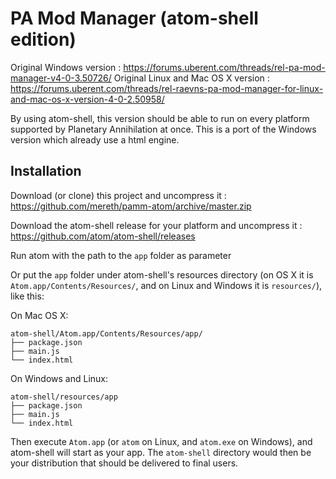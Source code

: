 # PA Mod Manager (atom-shell edition)

Original Windows version : https://forums.uberent.com/threads/rel-pa-mod-manager-v4-0-3.50726/
Original Linux and Mac OS X version : https://forums.uberent.com/threads/rel-raevns-pa-mod-manager-for-linux-and-mac-os-x-version-4-0-2.50958/

By using atom-shell, this version should be able to run on every platform supported by Planetary Annihilation at once.
This is a port of the Windows version which already use a html engine.

## Installation

Download (or clone) this project and uncompress it : 
https://github.com/mereth/pamm-atom/archive/master.zip

Download the atom-shell release for your platform and uncompress it : 
https://github.com/atom/atom-shell/releases

Run atom with the path to the `app` folder as parameter

Or put the `app` folder under atom-shell's resources directory (on OS X it is
`Atom.app/Contents/Resources/`, and on Linux and Windows it is `resources/`),
like this:

On Mac OS X:

```text
atom-shell/Atom.app/Contents/Resources/app/
├── package.json
├── main.js
└── index.html
```

On Windows and Linux:

```text
atom-shell/resources/app
├── package.json
├── main.js
└── index.html
```

Then execute `Atom.app` (or `atom` on Linux, and `atom.exe` on Windows), and
atom-shell will start as your app. The `atom-shell` directory would then be
your distribution that should be delivered to final users.
